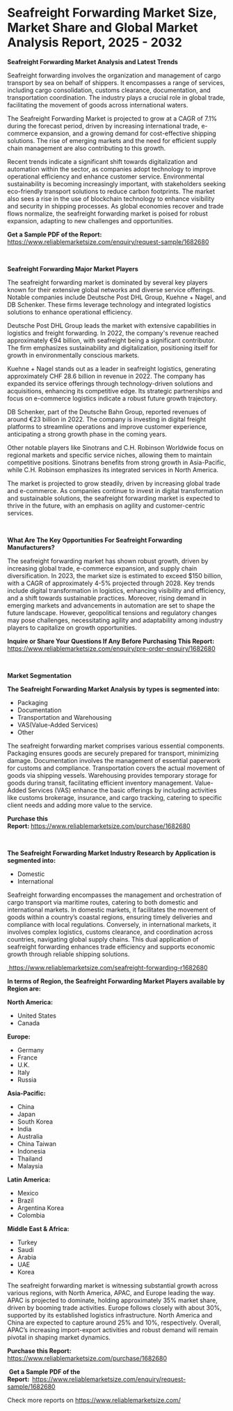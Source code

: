 <p><h1>Seafreight Forwarding Market Size, Market Share and Global Market Analysis Report, 2025 - 2032</h1></p><p><strong>Seafreight Forwarding Market Analysis and Latest Trends</strong></p>
<p><p>Seafreight forwarding involves the organization and management of cargo transport by sea on behalf of shippers. It encompasses a range of services, including cargo consolidation, customs clearance, documentation, and transportation coordination. The industry plays a crucial role in global trade, facilitating the movement of goods across international waters.</p><p>The Seafreight Forwarding Market is projected to grow at a CAGR of 7.1% during the forecast period, driven by increasing international trade, e-commerce expansion, and a growing demand for cost-effective shipping solutions. The rise of emerging markets and the need for efficient supply chain management are also contributing to this growth. </p><p>Recent trends indicate a significant shift towards digitalization and automation within the sector, as companies adopt technology to improve operational efficiency and enhance customer service. Environmental sustainability is becoming increasingly important, with stakeholders seeking eco-friendly transport solutions to reduce carbon footprints. The market also sees a rise in the use of blockchain technology to enhance visibility and security in shipping processes. As global economies recover and trade flows normalize, the seafreight forwarding market is poised for robust expansion, adapting to new challenges and opportunities.</p></p>
<p><strong>Get a Sample PDF of the Report:&nbsp;</strong> <a href="https://www.reliablemarketsize.com/enquiry/request-sample/1682680?utm_campaign=3075&utm_medium=2&utm_source=Github&utm_content=ia&utm_term=11032025&utm_id=seafreight-forwarding">https://www.reliablemarketsize.com/enquiry/request-sample/1682680</a></p>
<p>&nbsp;</p>
<p><strong>Seafreight Forwarding Major Market Players</strong></p>
<p><p>The seafreight forwarding market is dominated by several key players known for their extensive global networks and diverse service offerings. Notable companies include Deutsche Post DHL Group, Kuehne + Nagel, and DB Schenker. These firms leverage technology and integrated logistics solutions to enhance operational efficiency.</p><p>Deutsche Post DHL Group leads the market with extensive capabilities in logistics and freight forwarding. In 2022, the company's revenue reached approximately €94 billion, with seafreight being a significant contributor. The firm emphasizes sustainability and digitalization, positioning itself for growth in environmentally conscious markets.</p><p>Kuehne + Nagel stands out as a leader in seafreight logistics, generating approximately CHF 28.6 billion in revenue in 2022. The company has expanded its service offerings through technology-driven solutions and acquisitions, enhancing its competitive edge. Its strategic partnerships and focus on e-commerce logistics indicate a robust future growth trajectory.</p><p>DB Schenker, part of the Deutsche Bahn Group, reported revenues of around €23 billion in 2022. The company is investing in digital freight platforms to streamline operations and improve customer experience, anticipating a strong growth phase in the coming years.</p><p>Other notable players like Sinotrans and C.H. Robinson Worldwide focus on regional markets and specific service niches, allowing them to maintain competitive positions. Sinotrans benefits from strong growth in Asia-Pacific, while C.H. Robinson emphasizes its integrated services in North America.</p><p>The market is projected to grow steadily, driven by increasing global trade and e-commerce. As companies continue to invest in digital transformation and sustainable solutions, the seafreight forwarding market is expected to thrive in the future, with an emphasis on agility and customer-centric services.</p></p>
<p>&nbsp;</p>
<p><strong>What Are The Key Opportunities For Seafreight Forwarding Manufacturers?</strong></p>
<p><p>The seafreight forwarding market has shown robust growth, driven by increasing global trade, e-commerce expansion, and supply chain diversification. In 2023, the market size is estimated to exceed $150 billion, with a CAGR of approximately 4-5% projected through 2028. Key trends include digital transformation in logistics, enhancing visibility and efficiency, and a shift towards sustainable practices. Moreover, rising demand in emerging markets and advancements in automation are set to shape the future landscape. However, geopolitical tensions and regulatory changes may pose challenges, necessitating agility and adaptability among industry players to capitalize on growth opportunities.</p></p>
<p><strong>Inquire or Share Your Questions If Any Before Purchasing This Report:</strong> <a href="https://www.reliablemarketsize.com/enquiry/pre-order-enquiry/1682680?utm_campaign=3075&utm_medium=2&utm_source=Github&utm_content=ia&utm_term=11032025&utm_id=seafreight-forwarding">https://www.reliablemarketsize.com/enquiry/pre-order-enquiry/1682680</a></p>
<p>&nbsp;</p>
<p><strong>Market Segmentation</strong></p>
<p><strong>The Seafreight Forwarding Market Analysis by types is segmented into:</strong></p>
<p><ul><li>Packaging</li><li>Documentation</li><li>Transportation and Warehousing</li><li>VAS(Value-Added Services)</li><li>Other</li></ul></p>
<p><p>The seafreight forwarding market comprises various essential components. Packaging ensures goods are securely prepared for transport, minimizing damage. Documentation involves the management of essential paperwork for customs and compliance. Transportation covers the actual movement of goods via shipping vessels. Warehousing provides temporary storage for goods during transit, facilitating efficient inventory management. Value-Added Services (VAS) enhance the basic offerings by including activities like customs brokerage, insurance, and cargo tracking, catering to specific client needs and adding more value to the service.</p></p>
<p><strong>Purchase this Report:&nbsp;</strong><a href="https://www.reliablemarketsize.com/purchase/1682680?utm_campaign=3075&utm_medium=2&utm_source=Github&utm_content=ia&utm_term=11032025&utm_id=seafreight-forwarding">https://www.reliablemarketsize.com/purchase/1682680</a></p>
<p>&nbsp;</p>
<p><strong>The Seafreight Forwarding Market Industry Research by Application is segmented into:</strong></p>
<p><ul><li>Domestic</li><li>International</li></ul></p>
<p><p>Seafreight forwarding encompasses the management and orchestration of cargo transport via maritime routes, catering to both domestic and international markets. In domestic markets, it facilitates the movement of goods within a country’s coastal regions, ensuring timely deliveries and compliance with local regulations. Conversely, in international markets, it involves complex logistics, customs clearance, and coordination across countries, navigating global supply chains. This dual application of seafreight forwarding enhances trade efficiency and supports economic growth through reliable shipping solutions.</p></p>
<p><a href="https://www.reliablemarketsize.com/seafreight-forwarding-r1682680?utm_campaign=3075&utm_medium=2&utm_source=Github&utm_content=ia&utm_term=11032025&utm_id=seafreight-forwarding">&nbsp;https://www.reliablemarketsize.com/seafreight-forwarding-r1682680</a></p>
<p><strong>In terms of Region, the Seafreight Forwarding Market Players available by Region are:</strong></p>
<p>
    <p> <strong> North America: </strong>
        <ul>
            <li>United States</li>
            <li>Canada</li>
        </ul>
        </p> 
    <p> <strong> Europe: </strong>
        <ul>
            <li>Germany</li>
            <li>France</li>
            <li>U.K.</li>
            <li>Italy</li>
            <li>Russia</li>
        </ul>
        </p> 
    <p> <strong> Asia-Pacific: </strong>
        <ul>
            <li>China</li>
            <li>Japan</li>
            <li>South Korea</li>
            <li>India</li>
            <li>Australia</li>
            <li>China Taiwan</li>
            <li>Indonesia</li>
            <li>Thailand</li>
            <li>Malaysia</li>
        </ul>
        </p> 
    <p> <strong> Latin America: </strong>
        <ul>
            <li>Mexico</li>
            <li>Brazil</li>
            <li>Argentina Korea</li>
            <li>Colombia</li>
        </ul>
        </p> 
    <p> <strong> Middle East & Africa: </strong>
        <ul>
            <li>Turkey</li>
            <li>Saudi</li>
            <li>Arabia</li>
            <li>UAE</li>
            <li>Korea</li>
        </ul>
    </p>
    </p>
<p><p>The seafreight forwarding market is witnessing substantial growth across various regions, with North America, APAC, and Europe leading the way. APAC is projected to dominate, holding approximately 35% market share, driven by booming trade activities. Europe follows closely with about 30%, supported by its established logistics infrastructure. North America and China are expected to capture around 25% and 10%, respectively. Overall, APAC’s increasing import-export activities and robust demand will remain pivotal in shaping market dynamics.</p></p>
<p><strong>Purchase this Report: </strong><a href="https://www.reliablemarketsize.com/purchase/1682680?utm_campaign=3075&utm_medium=2&utm_source=Github&utm_content=ia&utm_term=11032025&utm_id=seafreight-forwarding">https://www.reliablemarketsize.com/purchase/1682680</a></p>
<p>&nbsp;<strong>Get a Sample PDF of the Report:&nbsp;&nbsp;</strong><a href="https://www.reliablemarketsize.com/enquiry/request-sample/1682680?utm_campaign=3075&utm_medium=2&utm_source=Github&utm_content=ia&utm_term=11032025&utm_id=seafreight-forwarding">https://www.reliablemarketsize.com/enquiry/request-sample/1682680</a></p>
<p><strong></strong></p>
<p>Check more reports on <a href="https://www.reliablemarketsize.com/?utm_campaign=3075&utm_medium=2&utm_source=Github&utm_content=ia&utm_term=11032025&utm_id=seafreight-forwarding">https://www.reliablemarketsize.com/</a></p>
